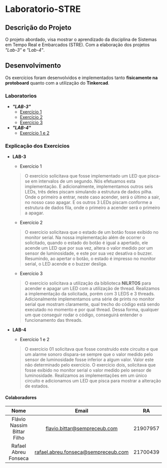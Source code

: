 # Laboratorio-STRE

## Descrição do Projeto
O projeto abordado, visa mostrar o aprendizado da disciplina de Sistemas em Tempo Real e Embarcados (STRE). Com a elaboração dos projetos *"Lab-3"* e *"Lab-4"*.

## Desenvolvimento 
Os exercícios foram desenvolvidos e implementados tanto **fisicamente na protoboard** quanto com a utilização do **Tinkercad**.

### Laboratorios
- **_"LAB-3"_**
  - [Exercício 1](https://www.tinkercad.com/things/jHjXwL7b5Sn) 
  - [Exercício 2](https://www.tinkercad.com/things/fTrES6tgmqU)
  - [Exercício 3](https://youtu.be/7KvGVpiXjso)
- **_"LAB-4"_**
  - [Exercício 1 e 2](https://www.tinkercad.com/things/hyjHiNnYiS5)

### Explicação dos Exercicios
- **LAB-3** 
  - Exercício 1 
  > O exercício solicitava que fosse implementado um LED que pisca-se em intervalos de um segundo. Nós efetuamos esta implementação.
    E adicionalmente, implementamos outros seis LEDs, três deles piscam simulando a estrutura de dados pilha. Onde o primeiro a entrar, neste caso acender, será o último a sair, no nosso caso apagar. E os outros 3 LEDs piscam conforme a estrutura de dados fila, onde o primeiro a acender será o primeiro a apagar.

  - Exercício 2
  >O exercício solicitava que o estado de um botão fosse exibido no monitor serial. Na nossa implementação além de ocorrer o solicitado, quando o estado do botão é igual a apertado, ele acende um LED que por sua vez, altera o valor medido por um sensor de luminosidade, e este por sua vez desativa o buzzer. Resumindo, ao apertar o botão, o estado é impresso no monitor serial, o LED acende e o buzzer desliga.

  - Exercício 3
  > O exercício solicitava a utilização da biblioteca **NILRTOS** para acender e apagar um LED com a utilização de thread. Realizamos a implementação da solicitada, porém com 3 LEDS e 3 threads. Adicionalmente implementamos uma série de prints no monitor serial que mostram claramente, qual trecho do código está sendo executado no momento e por qual thread. Dessa forma, qualquer um que conseguir rodar o código, conseguirá entender o funcionamento das threads.   

- **LAB-4**
  - Exercício 1 e 2
  >O exercício 01 solicitava que fosse construído este circuito e que um alarme sonoro dispara-se sempre que o valor medido pelo sensor de luminosidade fosse inferior a algum valor. Valor este não determinado pelo exercício. O exercício dois, solicitava que fosse exibido no monitor serial o valor medido pelo sensor de luminosidade. Realizamos as implementações em um único circuito e adicionamos um LED que pisca para mostrar a alteração de estados.

#### Colaboradores
|            Nome            |                Email                |    RA    |
|:--------------------------:|:-----------------------------------:|:--------:|
| Flávio Nassim Bittar Filho | flavio.bittar@sempreceub.com        | 21907957 |
| Rafael Abreu Fonseca       | rafael.abreu.fonseca@sempreceub.com | 21700439 |
